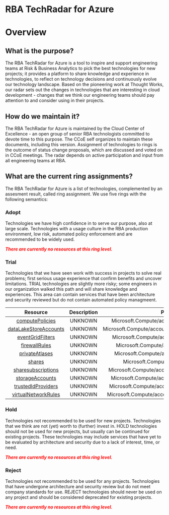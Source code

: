 
RBA TechRadar for Azure
=======================

# Overview

## What is the purpose?


The RBA TechRadar for Azure is a tool to inspire and support engineering teams at Risk & Business Analytics to pick the best technologies for new projects; it provides a platform to share knowledge and experience in technologies, to reflect on technology decisions and continuously evolve our technology landscape.  Based on the pioneering work at Thought Works, our radar sets out the changes in technologies that are interesting in cloud development - changes that we think our engineering teams should pay attention to and consider using in their projects.
## How do we maintain it?


The RBA TechRadar for Azure is maintained by the Cloud Center of Excellence - an open group of senior RBA technologists committed to devote time to this purpose.  The CCoE self organizes to maintain these documents, including this version.  Assignment of technologies to rings is the outcome of status change proposals, which are discussed and voted on in CCoE meetings.  The radar depends on active participation and input from all engineering teams at RBA.
## What are the current ring assignments?


The RBA TechRadar for Azure is a list of technologies, complemented by an assesment result, called ring assignment.  We use five rings with the following semantics:
### Adopt


Technologies we have high confidence in to serve our purpose, also at large scale.  Technologies with a usage culture in the RBA production environment, low risk, automated policy enforcement and are recommended to be widely used.  
  
***<font color="red"> There are currently no resources at this ring level. </font>***
### Trial


Technologies that we have seen work with success in projects to solve real problems;  first serious usage experience that confirm benefits and uncover limitations.  TRIAL technologies are slightly more risky; some engineers in our organization walked this path and will share knowledge and experiences.  This area can contain services that have been architecture and security reviewed but do not contain automated policy managmeent.  

|Resource|Description|Path|Status|
| :---: | :---: | :---: | :---: |
|[computePolicies](https://github.com/openrba/python-azure-techradar/blob/master/Microsoft.Compute/accounts/computePolicies)|UNKNOWN|Microsoft.Compute/accounts/computePolicies|TRIAL|
|[dataLakeStoreAccounts](https://github.com/openrba/python-azure-techradar/blob/master/Microsoft.Compute/accounts/dataLakeStoreAccounts)|UNKNOWN|Microsoft.Compute/accounts/dataLakeStoreAccounts|TRIAL|
|[eventGridFilters](https://github.com/openrba/python-azure-techradar/blob/master/Microsoft.Compute/accounts/eventGridFilters)|UNKNOWN|Microsoft.Compute/accounts/eventGridFilters|TRIAL|
|[firewallRules](https://github.com/openrba/python-azure-techradar/blob/master/Microsoft.Compute/accounts/firewallRules)|UNKNOWN|Microsoft.Compute/accounts/firewallRules|TRIAL|
|[privateAtlases](https://github.com/openrba/python-azure-techradar/blob/master/Microsoft.Compute/accounts/privateAtlases)|UNKNOWN|Microsoft.Compute/accounts/privateAtlases|TRIAL|
|[shares](https://github.com/openrba/python-azure-techradar/blob/master/Microsoft.Compute/accounts/shares)|UNKNOWN|Microsoft.Compute/accounts/shares|TRIAL|
|[sharesubscriptions](https://github.com/openrba/python-azure-techradar/blob/master/Microsoft.Compute/accounts/sharesubscriptions)|UNKNOWN|Microsoft.Compute/accounts/sharesubscriptions|TRIAL|
|[storageAccounts](https://github.com/openrba/python-azure-techradar/blob/master/Microsoft.Compute/accounts/storageAccounts)|UNKNOWN|Microsoft.Compute/accounts/storageAccounts|TRIAL|
|[trustedIdProviders](https://github.com/openrba/python-azure-techradar/blob/master/Microsoft.Compute/accounts/trustedIdProviders)|UNKNOWN|Microsoft.Compute/accounts/trustedIdProviders|TRIAL|
|[virtualNetworkRules](https://github.com/openrba/python-azure-techradar/blob/master/Microsoft.Compute/accounts/virtualNetworkRules)|UNKNOWN|Microsoft.Compute/accounts/virtualNetworkRules|TRIAL|

### Hold


Technologies not recommended to be used for new projects. Technologies that we think are not (yet) worth to (further) invest in.  HOLD technologies should not be used for new projects, but usually can be continued for existing projects.  These technologies may include services that have yet to be evaluated by architecture and security due to a lack of interest, time, or need.  
  
***<font color="red"> There are currently no resources at this ring level. </font>***
### Reject


Technologies not recommended to be used for any projects. Technologies that have undergone architecture and security review but do not meet company standards for use.  REJECT technologies should never be used on any project and should be considered deprecated for existing projects.  
  
***<font color="red"> There are currently no resources at this ring level. </font>***